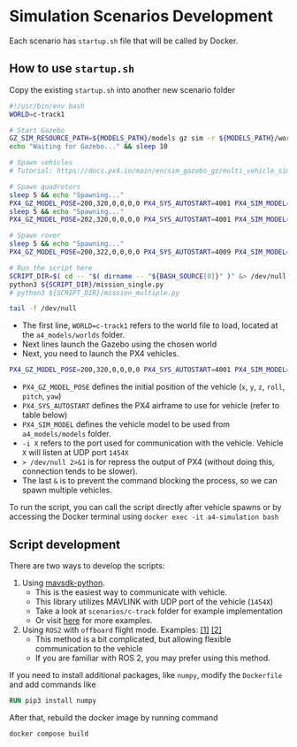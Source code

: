 # Simulation Scenarios Development

Each scenario has `startup.sh` file that will be called by Docker.

## How to use `startup.sh`

Copy the existing `startup.sh` into another new scenario folder

```bash
#!/usr/bin/env bash
WORLD=c-track1

# Start Gazebo
GZ_SIM_RESOURCE_PATH=${MODELS_PATH}/models gz sim -r ${MODELS_PATH}/worlds/${WORLD}.sdf &
echo "Waiting for Gazebo..." && sleep 10

# Spawn vehicles
# Tutorial: https://docs.px4.io/main/en/sim_gazebo_gz/multi_vehicle_simulation.html#multiple-vehicles-with-ros-2-and-gazebo

# Spawn quadrotors
sleep 5 && echo "Spawning..."
PX4_GZ_MODEL_POSE=200,320,0,0,0,0 PX4_SYS_AUTOSTART=4001 PX4_SIM_MODEL=gz_x500_depth ${PX4_PATH}/build/px4_sitl_default/bin/px4 -i 1 > /dev/null 2>&1 &
sleep 5 && echo "Spawning..."
PX4_GZ_MODEL_POSE=202,320,0,0,0,0 PX4_SYS_AUTOSTART=4001 PX4_SIM_MODEL=gz_x500_depth ${PX4_PATH}/build/px4_sitl_default/bin/px4 -i 2 > /dev/null 2>&1 &

# Spawn rover
sleep 5 && echo "Spawning..."
PX4_GZ_MODEL_POSE=200,322,0,0,0,0 PX4_SYS_AUTOSTART=4009 PX4_SIM_MODEL=gz_r1_rover ${PX4_PATH}/build/px4_sitl_default/bin/px4 -i 3 > /dev/null 2>&1 &

# Run the script here
SCRIPT_DIR=$( cd -- "$( dirname -- "${BASH_SOURCE[0]}" )" &> /dev/null && pwd )
python3 ${SCRIPT_DIR}/mission_single.py
# python3 ${SCRIPT_DIR}/mission_multiple.py

tail -f /dev/null
```

- The first line, `WORLD=c-track1` refers to the world file to load, located at the `a4_models/worlds` folder.
- Next lines launch the Gazebo using the chosen world
- Next, you need to launch the PX4 vehicles.
```bash
PX4_GZ_MODEL_POSE=200,320,0,0,0,0 PX4_SYS_AUTOSTART=4001 PX4_SIM_MODEL=gz_x500_depth ${PX4_PATH}/build/px4_sitl_default/bin/px4 -i 1 > /dev/null 2>&1 &
```
- `PX4_GZ_MODEL_POSE` defines the initial position of the vehicle (`x`, `y`, `z`, `roll`, `pitch`, `yaw`)
- `PX4_SYS_AUTOSTART` defines the PX4 airframe to use for vehicle (refer to table below)
- `PX4_SIM_MODEL` defines the vehicle model to be used from `a4_models/models` folder.
- `-i X` refers to the port used for communication with the vehicle. Vehicle `X` will listen at UDP port `1454X`
- `> /dev/null 2>&1` is for repress the output of PX4 (without doing this, connection tends to be slower).
- The last `&` is to prevent the command blocking the process, so we can spawn multiple vehicles.

To run the script, you can call the script directly after vehicle spawns or by accessing the Docker terminal using `docker exec -it a4-simulation bash`

## Script development

There are two ways to develop the scripts:
1. Using [mavsdk-python](https://mavsdk.mavlink.io/main/en/python/quickstart.html).
    - This is the easiest way to communicate with vehicle.
    - This library utilizes MAVLINK with UDP port of the vehicle (`1454X`)
    - Take a look at `scenarios/c-track` folder for example implementation
    - Or visit [here](https://github.com/mavlink/MAVSDK-Python/tree/main/examples) for more examples.
2. Using `ROS2` with `offboard` flight mode. Examples: [[1]](https://docs.px4.io/main/en/ros2/offboard_control.html) [[2]](https://github.com/Jaeyoung-Lim/px4-offboard)
    - This method is a bit complicated, but allowing flexible communication to the vehicle
    - If you are familiar with ROS 2, you may prefer using this method.


If you need to install additional packages, like `numpy`, modify the `Dockerfile` and add commands like

```dockerfile
RUN pip3 install numpy
```

After that, rebuild the docker image by running command
```bash
docker compose build
```